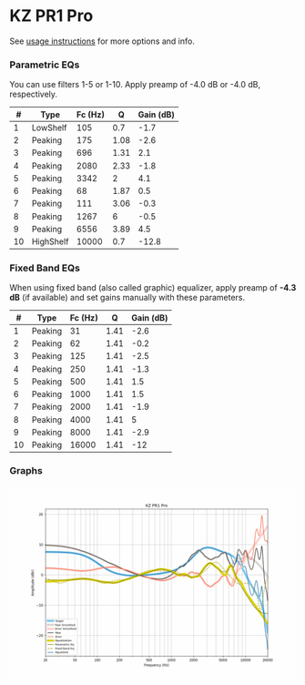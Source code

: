# KZ PR1 Pro
See [usage instructions](https://github.com/jaakkopasanen/AutoEq#usage) for more options and info.

### Parametric EQs
You can use filters 1-5 or 1-10. Apply preamp of -4.0 dB or -4.0 dB, respectively.

|   # | Type      |   Fc (Hz) |    Q |   Gain (dB) |
|-----|-----------|-----------|------|-------------|
|   1 | LowShelf  |       105 | 0.7  |        -1.7 |
|   2 | Peaking   |       175 | 1.08 |        -2.6 |
|   3 | Peaking   |       696 | 1.31 |         2.1 |
|   4 | Peaking   |      2080 | 2.33 |        -1.8 |
|   5 | Peaking   |      3342 | 2    |         4.1 |
|   6 | Peaking   |        68 | 1.87 |         0.5 |
|   7 | Peaking   |       111 | 3.06 |        -0.3 |
|   8 | Peaking   |      1267 | 6    |        -0.5 |
|   9 | Peaking   |      6556 | 3.89 |         4.5 |
|  10 | HighShelf |     10000 | 0.7  |       -12.8 |

### Fixed Band EQs
When using fixed band (also called graphic) equalizer, apply preamp of **-4.3 dB** (if available) and set gains manually with these parameters.

|   # | Type    |   Fc (Hz) |    Q |   Gain (dB) |
|-----|---------|-----------|------|-------------|
|   1 | Peaking |        31 | 1.41 |        -2.6 |
|   2 | Peaking |        62 | 1.41 |        -0.2 |
|   3 | Peaking |       125 | 1.41 |        -2.5 |
|   4 | Peaking |       250 | 1.41 |        -1.3 |
|   5 | Peaking |       500 | 1.41 |         1.5 |
|   6 | Peaking |      1000 | 1.41 |         1.5 |
|   7 | Peaking |      2000 | 1.41 |        -1.9 |
|   8 | Peaking |      4000 | 1.41 |         5   |
|   9 | Peaking |      8000 | 1.41 |        -2.9 |
|  10 | Peaking |     16000 | 1.41 |       -12   |

### Graphs
![](./KZ%20PR1%20Pro.png)

